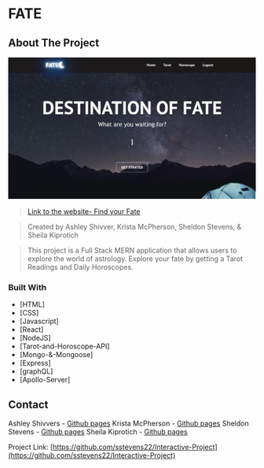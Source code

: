 # FATE

## About The Project

![Fate Screen Shot](./public/images/fate-screenshot.jpg)

>[Link to the website- Find your Fate](https://fate-readings.herokuapp.com/)

>Created by Ashley Shivver, Krista McPherson, Sheldon Stevens, & Sheila Kiprotich

>This project is a Full Stack MERN application that allows users to explore the world of astrology. Explore your fate by getting a Tarot Readings and Daily Horoscopes. 

### Built With

* [HTML]
* [CSS]
* [Javascript]
* [React]
* [NodeJS]
* [Tarot-and-Horoscope-API]
* [Mongo-&-Mongoose]
* [Express]
* [graphQL]
* [Apollo-Server]


## Contact

Ashley Shivvers - [Github pages](https://ashivvers95.github.io/)
Krista McPherson - [Github pages](https://kmcpherson49.github.io/)
Sheldon Stevens - [Github pages](https://sstevens22.github.io/)
Sheila Kiprotich - [Github pages](https://sheilashix.github.io/)

Project Link: [https://github.com/sstevens22/Interactive-Project](https://github.com/sstevens22/Interactive-Project)

